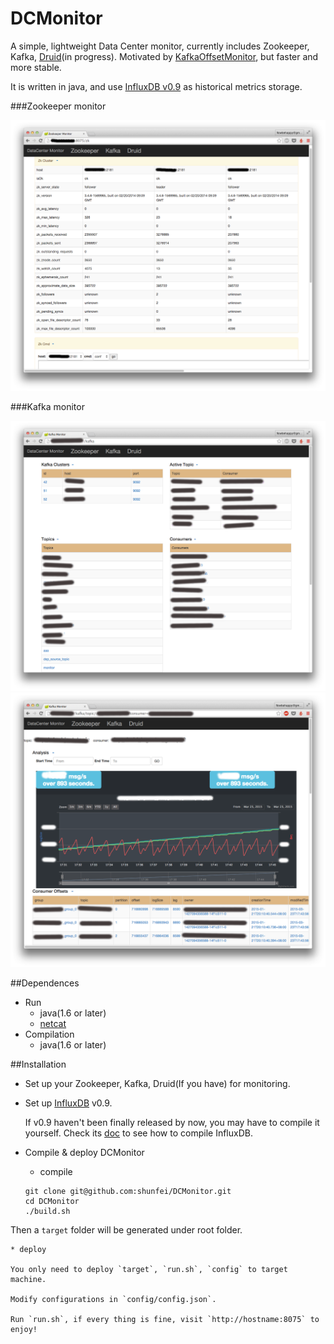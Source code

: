 DCMonitor
=====

A simple, lightweight Data Center monitor, currently includes Zookeeper, Kafka, [Druid](http://druid.io/)(in progress). Motivated by [KafkaOffsetMonitor](https://github.com/quantifind/KafkaOffsetMonitor), but faster and more stable.

It is written in java, and use [InfluxDB v0.9](https://github.com/influxdb/influxdb) as historical metrics storage.

###Zookeeper monitor


![](img/zk.png)

###Kafka monitor


![](img/kafka_sum.png)
![](img/kafka_offset.png)



##Dependences

* Run
	* java(1.6 or later)
	* [netcat](http://netcat.sourceforge.net/)
* Compilation
	* java(1.6 or later)

##Installation

* Set up your Zookeeper, Kafka, Druid(If you have) for monitoring.
* Set up [InfluxDB](https://github.com/influxdb/influxdb) v0.9.
	
	If v0.9 haven't been finally released by now, you may have to compile it yourself. Check its [doc](https://github.com/influxdb/influxdb/blob/master/CONTRIBUTING.md) to see how to compile InfluxDB.

* Compile & deploy DCMonitor

	* compile
	
	```
	git clone git@github.com:shunfei/DCMonitor.git
	cd DCMonitor
	./build.sh
	```
Then a `target` folder will be generated under root folder.
	
	* deploy
	
	You only need to deploy `target`, `run.sh`, `config` to target machine. 
	
	Modify configurations in `config/config.json`.
	
	Run `run.sh`, if every thing is fine, visit `http://hostname:8075` to enjoy!
	
	